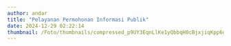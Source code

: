 ```yaml
---
author: andar
title: "Pelayanan Permohonan Informasi Publik"
date: 2024-12-29 02:22:14
thumbnail: /Foto/thumbnails/compressed_p9UY3EqnLlKe1yQbbqH0cBjxjiqKpp6owLm8qKyK.jpg
---
```

